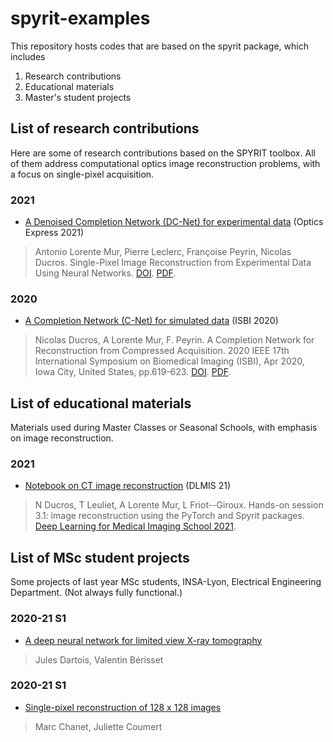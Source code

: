 
# spyrit-examples

This repository hosts codes that are based on the spyrit package, which includes

1. Research contributions
2. Educational materials
3. Master's student projects

##  List of research contributions

Here are some of research contributions based on the SPYRIT toolbox. All of them address computational optics image reconstruction problems, with a focus on single-pixel acquisition.

### 2021

* [A Denoised Completion Network (DC-Net) for experimental data](./2021_Optics_express/) (Optics Express 2021)

> Antonio Lorente Mur, Pierre Leclerc, Françoise Peyrin, Nicolas Ducros.  Single-Pixel Image Reconstruction from Experimental Data Using Neural Networks. [DOI](https://doi.org/10.1364/OE.424228). [PDF](https://hal.archives-ouvertes.fr/hal-03202353/document).

### 2020

* [A Completion Network (C-Net) for simulated data](./2020_ISBI_CNet/)  (ISBI 2020)

> Nicolas Ducros, A Lorente Mur, F. Peyrin. A Completion Network for  Reconstruction from Compressed Acquisition. 2020 IEEE 17th International Symposium on Biomedical Imaging (ISBI), Apr 2020, Iowa City, United  States, pp.619-623. [DOI](10.1109/ISBI45749.2020.9098390). [PDF](https://hal.archives-ouvertes.fr/hal-02342766/document/).

##  List of educational materials

Materials used during Master Classes or Seasonal Schools, with emphasis on image reconstruction.

### 2021

* [Notebook on CT image reconstruction](/2021_DLMIS_Hands-on/) (DLMIS 21)

> N Ducros, T Leuliet, A Lorente Mur, L Friot--Giroux. Hands-on session 3.1: image reconstruction using the PyTorch and Spyrit packages.  [Deep Learning for Medical Imaging School 2021](https://deepimaging2021.sciencesconf.org/).

##  List of MSc student projects

Some projects of last year MSc students, INSA-Lyon, Electrical Engineering Department. (Not always fully functional.)

### 2020-21 S1

* [A deep neural network for limited view X-ray tomography](./2021_MSc_radon/)

> Jules Dartois, Valentin Bérisset

### 2020-21 S1

* [Single-pixel reconstruction of 128 x 128 images](./2020_MSc_128x128/)

> Marc Chanet, Juliette Coumert

